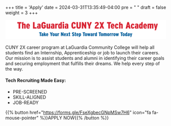 +++
title = 'Apply'
date = 2024-03-31T13:35:49-04:00
pre = "<i class='fa fa-mouse-pointer'></i> "
draft = false
weight = 3
+++


![cuny2x](/images/banner.svg)

CUNY 2X career program at LaGuardia Community College will help all students find an Internship, Apprenticeship or job to launch their careers. Our mission is to assist students and alumni in identifying their career goals and securing employment that fulfills their dreams. We help every step of the way. 

#### Tech Recruiting Made Easy:

+ PRE-SCREENED
+ SKILL-ALIGNED
+ JOB-READY

{{% button href="https://forms.gle/FseXgbecGNpMSw7H6" icon="fa fa-mouse-pointer" %}}APPLY NOW{{% /button %}}
